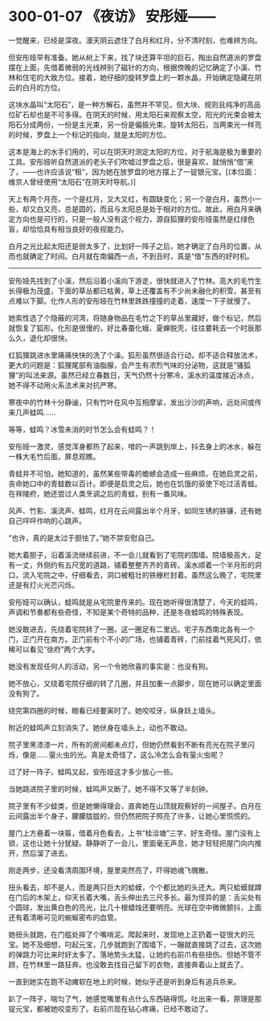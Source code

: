 # 300-01-07 《夜访》 安彤娅——

一觉醒来，已经是深夜。漫天阴云遮住了白月和红月，分不清时刻，也难辨方向。

但安彤娅早有准备。她从树上下来，找了块还算平坦的巨石，掏出自然道派的罗盘摆在上面，先借着微弱的光线辨别了磁针的方向，根据傍晚的记忆确定了小溪、竹林和住宅的大致方位。接着，她仔细的旋转罗盘上的一颗水晶，开始确定隐藏在阴云的白月的方位。

这块水晶叫“太阳石”，是一种方解石，虽然并不罕见，但大块、规则且纯净的高品位矿石却也是不可多得。在阴天的时候，用太阳石来观察太空，阳光的光束会被太阳石分成两份，一份是主光束，另一份是偏振光束。旋转太阳石，当两束光一样亮的时候，罗盘上一个标记的指向，就是太阳的方位。

这本是海上的水手们用的，可以在阴天时测定太阳的方位，对于航海是极为重要的工具。安彤娅听自然道派的老头子们吹嘘过罗盘之后，很是喜欢，就悄悄“借”来了，——也许应该说“租”，因为她在放罗盘的地方摆上了一锭银元宝。[(本位面：维京人曾经使用“太阳石”在阴天时导航。)]

天上有两个月亮，一个是红月，又大又红，有圆缺变化；另一个是白月，虽然小一些，却又白又亮，总是圆的，而且与太阳总是处于相对的方位。故此，用白月来确定方向也是可行的，只是一般人没有这个视力，源自狐狸的安彤娅虽然是红绿色盲，却恰恰具有相当良好的夜视能力。

白月之光比起太阳还是弱太多了，比划好一阵子之后，她才确定了白月的位置，从而也就确定了时间。白月就在南偏西一点，不到丑时，真是“借”东西的好时机。

***

安彤娅先找到了小溪，然后沿着小溪向下游走，很快就进入了竹林。高大的毛竹生长得极为茂盛，下面的草丛都已枯黄，草上还覆盖有不少尚未融化的积雪，甚至有点难以下脚。化作人形的安彤娅在竹林里跌跌撞撞的走着，速度一下子就慢了。

她索性选了个隐蔽的河湾，将随身物品在毛竹之下的草丛里藏好，做个标记，然后就恢复了狐形。化形是很慢的，好比春蚕化蛾、夏蝉脱壳，往往要耗去一个时辰那么久，退化却很快。

红狐狸跳进水里痛痛快快的洗了个澡。狐形虽然很适合行动，却不适合释放法术，更大的问题是：狐狸尾部有油脂腺，会产生有浓烈气味的分泌物，这就是“骚狐狸”的叫法来源。虽然已经立春数日，天气仍然十分寒冷，溪水的温度接近冰点，她不得不动用火系法术来对抗严寒。

寒夜中的竹林十分静谧，只有竹叶在风中互相摩挲，发出沙沙的声响，远处间或传来几声蛙鸣……

等等，蛙鸣？冰雪未消的时节怎么会有蛙鸣？！

安彤娅一激灵，感觉浑身都热了起来，噌的一声跳到岸上，抖去身上的冰水，躲在一株大毛竹后面，屏息观瞧。

青蛙并不可怕，她知道的，虽然某些带毒的蟾蜍会造成一些麻烦。在她启灵之前，丧命她口中的青蛙数以百计。即便是启灵之后，她也在饥饿的驱使下吃过活青蛙。在祥陵府，她还尝过人类烹调之后的青蛙，别有一番风味。

风声、竹影、溪流声、蛙鸣，红月在云间露出半个月牙，如同生锈的铁镰，还有她自己呯呯作响的心跳声。

“也许，真的是太过于胆怯了。”她不禁安慰自己。

她大着胆子，沿着溪流继续前进，不一会儿就看到了宅院的围墙。院墙极高大，足有一丈，外侧约有五尺宽的道路，铺着整整齐齐的青砖。溪水顺着一个半月形的洞口，流入宅院之中，仔细看去，洞口被粗壮的铁栅栏封着。虽然这么晚了，宅院里还是有灯火光芒闪烁。

安彤娅可以确认，蛙鸣就是从宅院里传来的。现在她听得很清楚了，今天的蛙鸣，声调和节奏都有些奇怪，不知是某个奇特的品种，还是冬夜蛙鸣的特殊表现。

她没敢进去，先绕着宅院转了一圈，这一圈足有二里远。宅子东西南北各有一个门，正门开在南方。正门前有个不小的广场，也铺着青砖，门前挂着气死风灯，依稀可以看见“徐府”两个大字。

她没有发现任何人的活动，另一个令她欣喜的事实是：也没有狗。

她不放心，又绕着宅院仔细的转了几圈，并且加重一点脚步，现在她可以确定里面没有狗了。

绕完第四圈的时候，眼看已经要寅时了。她咬咬牙，纵身跃上墙头。

附近的蛙鸣声立刻消失了。她伏身在墙头上，动也不敢动。

院子里黑漆漆一片，所有的房间都未点灯，但她仍然看到不断有亮光在院子里闪烁，像是……萤火虫的光。真是太奇怪了，这么冷怎么会有萤火虫呢？

过了好一阵子，蛙鸣又起，安彤娅这才多少放心一些。

当她跳进院子里的时候，蛙鸣声又断了。她不得不又等了半刻钟。

院子里有不少蛙类，但是她懒得理会，直奔她在山顶就观察好的一间屋子。白月在云间露出半个身子，朦朦胧胧的，但仍然把院子照亮了许多，让她心里慌慌的。

屋门上方悬着一块匾，借着月色看去，上书“桂洽塘”三字，好生奇怪。屋门没有上锁，这也让她十分犹疑。静静听了一会儿，里面毫无声息，她才轻轻把屋门向内推开，然后溜了进去。

刚走两步，还没看清周围环境，屋里突然亮了，吓得她魂飞魄散。

扭头看去，却不是人，而是两只巨大的蛤蟆，个个都比她的头还大。两只蛤蟆就蹲在门后的木架上，仰天长着大嘴，舌头伸出去三尺多长。最为怪异的是：舌尖处有个圆球，发出黄白色的亮光，比几十根蜡烛还要明亮。光球在空中微微颤抖，上面还有着清晰可见的蜿蜒密布的血管。

她扭头就跑，在门槛处摔了个嘴啃泥。爬起来时，发现地上正扔着一锭很大的元宝。她不及细想，叼起元宝，几步就跑到了围墙下，一蹦就直接跳了过去，这次她的弹跳力可比来时好太多了。落地势头太猛，让她的右前爪有些扭伤。但她不管不顾，在竹林里一路狂奔。也没敢去找自己留下的衣物，直接奔着山上就去了。

一直到她实在跑不动瘫软在地上的时候，她似乎还是听到身后有追兵杀来。

趴了一阵子，喘匀了气，她感觉嘴里有点什么东西硌得慌。吐出来一看，原理是那锭元宝，都被她咬变形了。右前爪现在钻心疼痛，已经不敢动了。
